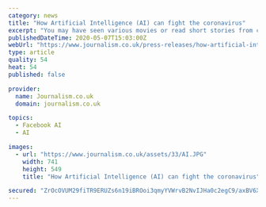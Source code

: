 ```yaml
---
category: news
title: "How Artificial Intelligence (AI) can fight the coronavirus"
excerpt: "You may have seen various movies or read short stories from creative minds who think that artificial intelligence is going to become the death of humanity"
publishedDateTime: 2020-05-07T15:03:00Z
webUrl: "https://www.journalism.co.uk/press-releases/how-artificial-intelligence-ai-can-fight-the-coronavirus/s66/a755479/"
type: article
quality: 54
heat: 54
published: false

provider:
  name: Journalism.co.uk
  domain: journalism.co.uk

topics:
  - Facebook AI
  - AI

images:
  - url: "https://www.journalism.co.uk/assets/33/AI.JPG"
    width: 741
    height: 549
    title: "How Artificial Intelligence (AI) can fight the coronavirus"

secured: "ZrOcOVUM29fiTR9ERUZs6n19iBROoi3qmyYVWrvB2NvIJHa0c2egC9/axBV6XE25sW8IDsJZL8skGWNI1JGGP64yzwC9HMwlKSssKwNuOxxaIJn5AUGEECfjlufNS5fPdakXXOCTo2i4rGmpagoTicLeGbSNK0zoQLLD2yai977rFh+ldEwNQmBUie5eN+r2A+EmJpPgdao67XsuKlFmaQbNuJvZoyoEHLq9aY7s1Y36Ga/LIrageKBz+3kE1/Mx9Mlogp/QPBJzcTrzC1FUUk88NRZvVOkFOeKBUY5mEwoCjEUQ5jDPM832bVymGQ1Z;zdiTtaQue+YRFgcfL4FGdw=="
---
```


